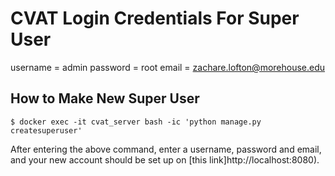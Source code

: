 # CVAT Login Credentials For Super User

username = admin
password = root
email = zachare.lofton@morehouse.edu

## How to Make New Super User

```terminal
$ docker exec -it cvat_server bash -ic 'python manage.py createsuperuser'
```

After entering the above command, enter a username, password and email, and your new account should be set up on [this link]http://localhost:8080).
